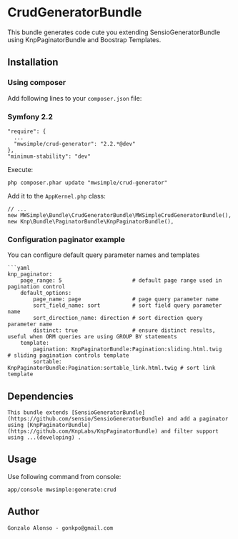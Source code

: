 # CrudGeneratorBundle

This bundle generates code cute you extending SensioGeneratorBundle using KnpPaginatorBundle and Boostrap Templates.

## Installation

### Using composer

Add following lines to your `composer.json` file:

### Symfony 2.2

    "require": {
      ...
      "mwsimple/crud-generator": "2.2.*@dev"
    },
    "minimum-stability": "dev"

Execute:

    php composer.phar update "mwsimple/crud-generator"

Add it to the `AppKernel.php` class:

	// ...
    new MWSimple\Bundle\CrudGeneratorBundle\MWSimpleCrudGeneratorBundle(),
    new Knp\Bundle\PaginatorBundle\KnpPaginatorBundle(),

### Configuration paginator example

You can configure default query parameter names and templates

    ```yaml
    knp_paginator:
        page_range: 5                      # default page range used in pagination control
        default_options:
            page_name: page                # page query parameter name
            sort_field_name: sort          # sort field query parameter name
            sort_direction_name: direction # sort direction query parameter name
            distinct: true                 # ensure distinct results, useful when ORM queries are using GROUP BY statements
        template:
            pagination: KnpPaginatorBundle:Pagination:sliding.html.twig     # sliding pagination controls template
            sortable: KnpPaginatorBundle:Pagination:sortable_link.html.twig # sort link template

## Dependencies

    This bundle extends [SensioGeneratorBundle](https://github.com/sensio/SensioGeneratorBundle) and add a paginator using [KnpPaginatorBundle](https://github.com/KnpLabs/KnpPaginatorBundle) and filter support using ...(developing) .

## Usage

Use following command from console:

    app/console mwsimple:generate:crud

## Author

    Gonzalo Alonso - gonkpo@gmail.com